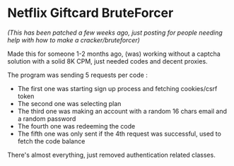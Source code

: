 # Netflix Giftcard BruteForcer

_(This has been patched a few weeks ago, just posting for people needing help with how to make a cracker/bruteforcer)_

Made this for someone 1-2 months ago, (was) working without a captcha solution with a solid 8K CPM, just needed codes and decent proxies.

The program was sending 5 requests per code :
  - The first one was starting sign up process and fetching cookies/csrf token
  - The second one was selecting plan
  - The third one was making an account with a random 16 chars email and a random password
  - The fourth one was redeeming the code
  - The fifth one was only sent if the 4th request was successful, used to fetch the code balance
  
There's almost everything, just removed authentication related classes.